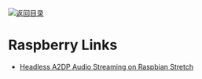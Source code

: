 [![返回目录](https://user-images.githubusercontent.com/5803001/38079637-ff0abcf0-3371-11e8-9b76-ad651620afc7.jpg)](https://github.com/wxyyxc1992/Awesome-Links)

# Raspberry Links

- [Headless A2DP Audio Streaming on Raspbian Stretch](https://gist.github.com/mill1000/74c7473ee3b4a5b13f6325e9994ff84c)
